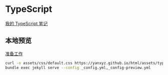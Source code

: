 # TypeScript

[我的 TypeScript 笔记](https://yanxyz.github.io/typescript/)

## 本地预览

[准备工作](https://yanxyz.github.io/github-pages-theme-primer/preview/)

```sh
curl -o assets/css/default.css https://yanxyz.github.io/html/assets/typescript/style.css
bundle exec jekyll serve --config _config.yml,_config-preview.yml
```
